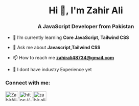 
<p align="center">
  <h1 align="center"> Hi 👋, I'm Zahir Ali </h1>
  <h3 align="center">A JavaScript Developer from Pakistan</H3>
</p>

<!--
**zahir-ali/zahir-ali** is a ✨ _special_ ✨ repository because its `README.md` (this file) appears on your GitHub profile.

Here are some ideas to get you started:
-->
<ul dir="auto">
<li>
<p dir="auto">🌱 I’m currently learning <strong>Core JavaScript, Tailwind CSS</strong></p>
</li>
<li>
<p dir="auto">💬 Ask me about <strong>Javascript,Tailwind CSS</strong></p>
</li>
<li>
<p dir="auto">📫 How to reach me <strong><a href="mailto:zahirali48734@gmail.com">zahirali48734@gmail.com</a></strong></p>
</li>
<li>
<p dir="auto">📄 I dont have industry Experience yet </p>
</li>
</ul>
<!--connect with me-->
<!-- twitter link -->
<h3 align="left" class="heading-element" dir="auto">Connect with me:</h3>
<p align="left" dir="auto">
  <a href="https://twitter.com/ZahirAli48734" rel="nofollow">
  <img align="center" src="https://raw.githubusercontent.com/rahuldkjain/github-profile-readme-generator/master/src/images/icons/Social/twitter.svg" alt="ZahirAli48734" height="30" width="40" style="max-width: 100%;">
  </a>
  <!-- linkedin link -->
  <a href="https://linkedin.com/in/zahir-ali-3489761b5/" rel="nofollow"><img align="center" src="https://raw.githubusercontent.com/rahuldkjain/github-profile-readme-generator/master/src/images/icons/Social/linked-in-alt.svg" alt="https://www.linkedin.com/in/zahir-ali-3489761b5/" height="30" width="40" style="max-width: 100%;">
</a>
 <!-- facebook link -->
  <a href="https://fb.com/?_rdc=1&_rdr" rel="nofollow"><img align="center" src="https://raw.githubusercontent.com/rahuldkjain/github-profile-readme-generator/master/src/images/icons/Social/facebook.svg" alt="zahir ali" height="30" width="40" style="max-width: 100%;"></a>
</p>



